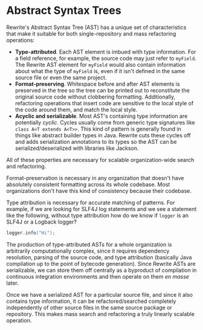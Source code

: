 # Abstract Syntax Trees

Rewrite's Abstract Syntax Tree \(AST\) has a unique set of characteristics that make it suitable for both single-repository and mass refactoring operations:

* **Type-attributed**. Each AST element is imbued with type information. For a field reference, for example, the source code may just refer to `myField`. The Rewrite AST element for `myField` would also contain information about what the type of `myField` is, even if it isn't defined in the same source file or even the same project.
* **Format-preserving**. Whitespace before and after AST elements is preserved in the tree so the tree can be printed out to reconstitute the original source code without clobbering formatting. Additionally, refactoring operations that insert code are sensitive to the local style of the code around them, and match the local style.
* **Acyclic and serializable**. Most AST's containing type information are potentially _cyclic_. Cycles usually come from generic type signatures like `class A<T extends A<T>>`. This kind of pattern is generally found in things like abstract builder types in Java. Rewrite cuts these cycles off and adds serialization annotations to its types so the AST can be serialized/deserialized with libraries like Jackson.

All of these properties are necessary for scalable organization-wide search and refactoring.

Format-preservation is necessary in any organization that doesn't have absolutely consistent formatting across its whole codebase. Most organizations don't have this kind of consistency because their codebase.

Type attribution is necessary for accurate matching of patterns. For example, if we are looking for SLF4J log statements and we see a statement like the following, without type attribution how do we know if `logger` is an SLF4J or a Logback logger?

```java
logger.info("Hi");
```

The production of type-attributed ASTs for a whole organization is arbitrarily computationally complex, since it requires dependency resolution, parsing of the source code, and type attribution \(basically Java compilation up to the point of bytecode generation\). Since Rewrite ASTs are serializable, we can store them off centrally as a byproduct of compilation in continuous integration environments and then operate on them _en masse_ later.

Once we have a serialized AST for a particular source file, and since it also contains type information, it can be refactored/searched completely independently of other source files in the same source package or repository. This makes mass search and refactoring a truly linearly scalable operation.

